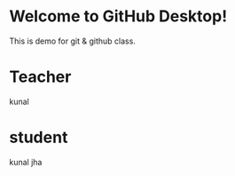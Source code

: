 # Welcome to GitHub Desktop!

 This is demo for git & github class.

 # Teacher 
 kunal

 # student
 kunal jha

